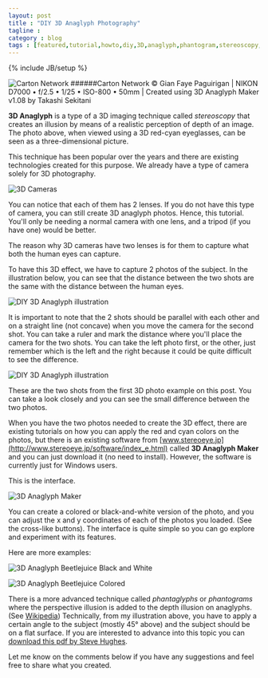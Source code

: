 ```yaml
---
layout: post
title : "DIY 3D Anaglyph Photography"
tagline : 
category : blog
tags : [featured,tutorial,howto,diy,3D,anaglyph,phantogram,stereoscopy,photography,photos]
---
```

{% include JB/setup %}

![Carton Network](http://i.imgur.com/vpQAmya.jpg)
######Carton Network &copy; Gian Faye Paguirigan | NIKON D7000 &bullet; f/2.5 &bullet; 1/25 &bullet; ISO-800 &bullet; 50mm | Created using 3D Anaglyph Maker v1.08 by Takashi Sekitani

**3D Anaglyph** is a type of a 3D imaging technique called *stereoscopy* that creates an illusion by means of a realistic perception of depth of an image. The photo above, when viewed using a 3D red-cyan eyeglasses, can be seen as a three-dimensional picture.

This technique has been popular over the years and there are existing technologies created for this purpose. We already have a type of camera solely for 3D photography.

![3D Cameras](http://i.imgur.com/KAULx8f.jpg)

You can notice that each of them has 2 lenses. If you do not have this type of camera, you can still create 3D anaglyph photos. Hence, this tutorial. You'll only be needing a normal camera with one lens, and a tripod (if you have one) would be better.

The reason why 3D cameras have two lenses is for them to capture what both the human eyes can capture. 

To have this 3D effect, we have to capture 2 photos of the subject. In the illustration below, you can see that the distance between the two shots are the same with the distance between the human eyes.

![DIY 3D Anaglyph illustration](http://i.imgur.com/OUUVZtb.jpg)

It is important to note that the 2 shots should be parallel with each other and on a straight line (not concave) when you move the camera for the second shot. You can take a ruler and mark the distance where you'll place the camera for the two shots. You can take the left photo first, or the other, just remember which is the left and the right because it could be quite difficult to see the difference. 

![DIY 3D Anaglyph illustration](http://i.imgur.com/oj5LoDF.jpg)

These are the two shots from the first 3D photo example on this post. You can take a look closely and you can see the small difference between the two photos.

When you have the two photos needed to create the 3D effect, there are existing tutorials on how you can apply the red and cyan colors on the photos, but there is an existing software from [www.stereoeye.jp](http://www.stereoeye.jp/software/index_e.html) called **3D Anaglyph Maker** and you can just download it (no need to install). However, the software is currently just for Windows users.

This is the interface.

![3D Anaglyph Maker](http://i.imgur.com/UTPexht.png)

You can create a colored or black-and-white version of the photo, and you can adjust the x and y coordinates of each of the photos you loaded. (See the cross-like buttons). The interface is quite simple so you can go explore and experiment with its features.

Here are more examples:

![3D Anaglyph Beetlejuice Black and White](http://i.imgur.com/ckoGvxP.jpg)

![3D Anaglyph Beetlejuice Colored](http://i.imgur.com/PcVqGjz.jpg)

There is a more advanced technique called *phantaglyphs* or *phantograms* where the perspective illusion is added to the depth illusion on anaglyphs. (See [Wikipedia](http://en.wikipedia.org/wiki/Phantogram)) Technically, from my illustration above, you have to apply a certain angle to the subject (mostly 45&deg; above) and the subject should be on a flat surface. If you are interested to advance into this topic you can [download this pdf by Steve Hughes](/assets/docs/intro-to-phantograms-by-steve-hughes.pdf).

Let me know on the comments below if you have any suggestions and feel free to share what you created.
